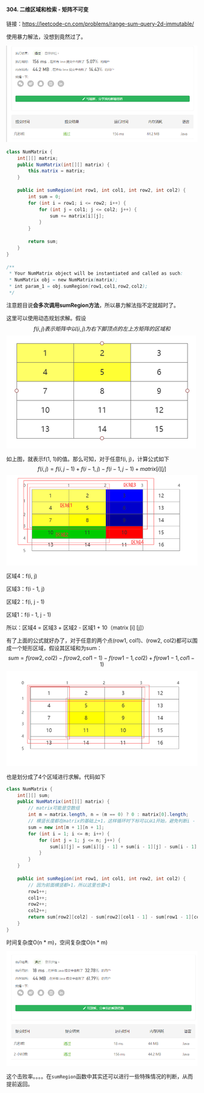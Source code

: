 #### 304. 二维区域和检索 - 矩阵不可变

链接：https://leetcode-cn.com/problems/range-sum-query-2d-immutable/

使用暴力解法，没想到竟然过了。

![image-20210422210524179](304.二维区域和检索-矩阵不可变.assets/image-20210422210524179.png)

```java
class NumMatrix {
    int[][] matrix;
    public NumMatrix(int[][] matrix) {
        this.matrix = matrix;
    }
    
    public int sumRegion(int row1, int col1, int row2, int col2) {
        int sum = 0;
        for (int i = row1; i <= row2; i++) {
            for (int j = col1; j <= col2; j++) {
                sum += matrix[i][j];
            }
        }

        return sum;
    }
}

/**
 * Your NumMatrix object will be instantiated and called as such:
 * NumMatrix obj = new NumMatrix(matrix);
 * int param_1 = obj.sumRegion(row1,col1,row2,col2);
 */
```

注意题目说**会多次调用sumRegion方法**，所以暴力解法指不定就超时了。

这里可以使用动态规划求解。假设
$$
f(i, j) 表示矩阵中以(i, j)为右下脚顶点的左上方矩阵的区域和
$$
![f(1, 1)](304.二维区域和检索-矩阵不可变.assets/image-20210422222927418.png)

如上图，就表示f(1, 1)的值。那么可知，对于任意f(i, j)，计算公式如下
$$
f(i,j) = f(i,j-1) + f(i-1,j) - f(i-1,j-1) + matrix[i][j]
$$
![image-20210422223954745](304.二维区域和检索-矩阵不可变.assets/image-20210422223954745.png)

区域4：f(i, j)

区域3：f(i - 1, j)

区域2：f(i, j - 1)

区域1：f(i - 1, j - 1)

所以：区域4 = 区域3 + 区域2 - 区域1 + 10（matrix [i] [j]）

有了上面的公式就好办了，对于任意的两个点(row1, col1)、(row2, col2)都可以围成一个矩形区域，假设其区域和为sum：
$$
sum = f(row2, col2) - f(row2, col1 - 1) - f(row1 - 1, col2)  + f(row1 - 1, col1 - 1)
$$
![image-20210422225000443](304.二维区域和检索-矩阵不可变.assets/image-20210422225000443.png)

也是划分成了4个区域进行求解。代码如下

```java
class NumMatrix {
    int[][] sum;
    public NumMatrix(int[][] matrix) {
        // matrix可能是空数组
        int m = matrix.length, n = (m == 0) ? 0 : matrix[0].length;
        // 横竖长度都在matrix的基础上+1，这样循环时下标可以从1开始，避免判断i - 1，j - 1越界的情况
        sum = new int[m + 1][n + 1];
        for (int i = 1; i <= m; i++) {
            for (int j = 1; j <= n; j++) {
                sum[i][j] = sum[i][j - 1] + sum[i - 1][j] - sum[i - 1][j - 1] + matrix[i - 1][j - 1];
            }
        }
    }
    
    public int sumRegion(int row1, int col1, int row2, int col2) {
        // 因为前面横竖都+1，所以这里也要+1
        row1++;
        col1++;
        row2++;
        col2++;
        return sum[row2][col2] - sum[row2][col1 - 1] - sum[row1 - 1][col2] + sum[row1 - 1][col1 - 1];
    }
}
```

时间复杂度O(n * m)，空间复杂度O(n * m)

![image-20210422225052929](304.二维区域和检索-矩阵不可变.assets/image-20210422225052929.png)

这个击败率。。。。在`sumRegion`函数中其实还可以进行一些特殊情况的判断，从而提前返回。
